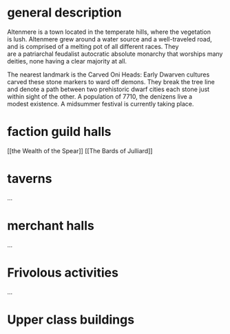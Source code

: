 # general description

Altenmere is a town located in the temperate hills, where the vegetation is lush. Altenmere grew around a water source and a well-traveled road, and is comprised of a melting pot of all different races. They are a patriarchal feudalist autocratic absolute monarchy that worships many deities, none having a clear majority at all.

The nearest landmark is the Carved Oni Heads: Early Dwarven cultures carved these stone markers to ward off demons. They break the tree line and denote a path between two prehistoric dwarf cities each stone just within sight of the other. A population of 7710, the denizens live a modest existence. A midsummer festival is currently taking place.
# faction guild halls

[[the Wealth of the Spear]]
[[The Bards of Julliard]]
# taverns

...
# merchant halls

...
# Frivolous activities

...
# Upper class buildings

